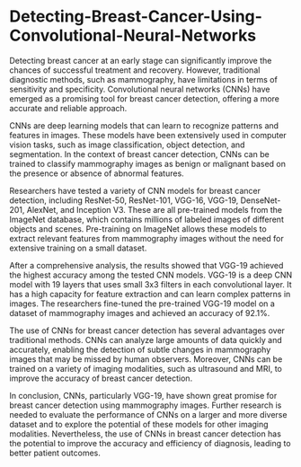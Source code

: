 # Detecting-Breast-Cancer-Using-Convolutional-Neural-Networks

Detecting breast cancer at an early stage can significantly improve the chances of successful treatment and recovery. However, traditional diagnostic methods, such as mammography, have limitations in terms of sensitivity and specificity. Convolutional neural networks (CNNs) have emerged as a promising tool for breast cancer detection, offering a more accurate and reliable approach.

CNNs are deep learning models that can learn to recognize patterns and features in images. These models have been extensively used in computer vision tasks, such as image classification, object detection, and segmentation. In the context of breast cancer detection, CNNs can be trained to classify mammography images as benign or malignant based on the presence or absence of abnormal features.

Researchers have tested a variety of CNN models for breast cancer detection, including ResNet-50, ResNet-101, VGG-16, VGG-19, DenseNet-201, AlexNet, and Inception V3. These are all pre-trained models from the ImageNet database, which contains millions of labeled images of different objects and scenes. Pre-training on ImageNet allows these models to extract relevant features from mammography images without the need for extensive training on a small dataset.

After a comprehensive analysis, the results showed that VGG-19 achieved the highest accuracy among the tested CNN models. VGG-19 is a deep CNN model with 19 layers that uses small 3x3 filters in each convolutional layer. It has a high capacity for feature extraction and can learn complex patterns in images. The researchers fine-tuned the pre-trained VGG-19 model on a dataset of mammography images and achieved an accuracy of 92.1%.

The use of CNNs for breast cancer detection has several advantages over traditional methods. CNNs can analyze large amounts of data quickly and accurately, enabling the detection of subtle changes in mammography images that may be missed by human observers. Moreover, CNNs can be trained on a variety of imaging modalities, such as ultrasound and MRI, to improve the accuracy of breast cancer detection.

In conclusion, CNNs, particularly VGG-19, have shown great promise for breast cancer detection using mammography images. Further research is needed to evaluate the performance of CNNs on a larger and more diverse dataset and to explore the potential of these models for other imaging modalities. Nevertheless, the use of CNNs in breast cancer detection has the potential to improve the accuracy and efficiency of diagnosis, leading to better patient outcomes.
